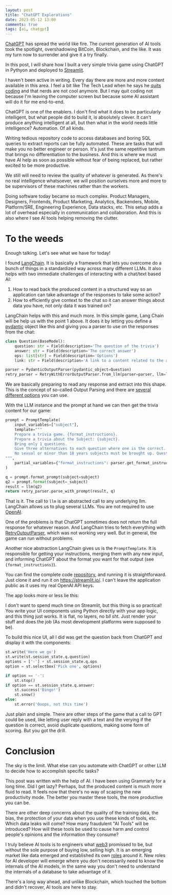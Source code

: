 ```yaml
---
layout: post
title: "ChatGPT Explorations"
date: 2023-05-12 13:00
comments: true
tags: [ai, chatgpt]
---
```


[ChatGPT](https://chat-gpt.org/) has spread the world like fire. The current generation of AI tools took the spotlight, overshadowing BitCoin, Blockchain, and the like. It was my turn now to surrender and give it a try finally.

In this post, I will share how I built a very simple trivia game using ChatGPT in Pythyon and deployed to [Streamlit](https://streamlit.io/).

<!--more-->

I haven't been active in writing. Every day there are more and more content available in this area. I feel a bit like The Tech Lead when he says he [quits coding](https://www.youtube.com/watch?v=ab6xJ4E23VQ) and that nerds are not cool anymore. But I may quit coding not because I'm leaving the computer screen but because some AI assistant will do it for me end-to-end.

ChatGPT is one of the enablers. I don't find what it does to be particularly intelligent, but what people did to build it, is absolutely clever. It can't produce anything intelligent at all, but then what in the world needs little intelligence? Automation. Of all kinds.

Writing tedious repository code to access databases and boring SQL queries to extract reports can be fully automated. These are tasks that will make you no better engineer or person. It's just the same repetitive tantrum that brings no differentiation to the business. And this is where we must have AI help as soon as possible without fear of being replaced, but rather excited to be more productive.

We still will need to review the quality of whatever is generated. As there's no real intelligence whatsoever, we will position ourselves more and more to be supervisors of these machines rather than the workers. 

Doing software today became so much complex. Product Managers, Designers, Frontends, Product Marketing, Analytics, Backenders, Mobile, Platform/SRE, Engineering Experience, Data stacks, etc. This setup adds a lot of overhead especially in communication and collaboration. And this is also where I see AI tools helping removing the clutter.

# To the weeds

Enough talking. Let's see what we have for today! 

I found [LangChain](https://python.langchain.com/en/latest/). It is basically a framework that lets you overcome do a bunch of things in a standardized way across many different LLMs. It also helps with two immediate challenges of interacting with a chat/text based AI:

1. How to read back the produced content in a structured way so an application can take advantage of the responses to take some action?
1. How to efficiently give context to the chat so it can answer things about data you have, not only data it was trained on?

LangChain helps with this and much more. In this simple game, Lang Chain will be help us with the point 1 above. It does it by letting you define a [pydantic](https://docs.pydantic.dev/latest/) object like this and giving you a parser to use on the responses from the chat:

```python
class Question(BaseModel):
    question: str = Field(description='The question of the trivia')
    answer: str = Field(description='The correct answer')
    ops: list[str] = Field(description='Options')
    link: str = Field(description='A link to a content related to the answer')

parser = PydanticOutputParser(pydantic_object=Question)
retry_parser = RetryWithErrorOutputParser.from_llm(parser=parser, llm=llm)
```
We are basically preparing to read any response and extract into this shape. This is the concept of so-called Output Parsing and there are [several different options](https://python.langchain.com/en/latest/modules/prompts/output_parsers.html) you can use. 

With the LLM instance and the prompt at hand we can then get the trivia content for our game:

```python
prompt = PromptTemplate(
    input_variables=["subject"],
    template="""
    Prepare a trivia game. {format_instructions}.
    Prepare a trivia about the Subject: {subject}.
    Bring only 1 questions. 
    Give three alternatives to each question where one is the correct. Keep answers as short as possible.
    No sexual or minor than 18 years subjects must be brought up. Questions in english only.
""",
    partial_variables={"format_instructions": parser.get_format_instructions()}
)

q = prompt.format_prompt(subject=subject)
q2 = prompt.format(subject=_subject)
result = llm(q2)
return retry_parser.parse_with_prompt(result, q)
```

That is it. The call to `llm` is an abstracted call to any underlying llm. LangChain allows us to plug several LLMs. You are not required to use [OpenAI](https://openai.com/). 

One of the problems is that ChatGPT sometimes does not return the full response for whatever reason. And LangChain tries to fetch everything with [RetryOutputParser](https://python.langchain.com/en/latest/modules/prompts/output_parsers/examples/retry.html), which was not working very well. But in general, the game can run without problems.

Another nice abstraction LangChain gives us is the `PromptTemplate`. It is responsible for getting your instructions, merging them with any new input, and informing ChatGPT about the format you want for that output (see `{format_instructions}`).

You can find the complete code [repository](https://github.com/paulosuzart/triviagpt), and running it is straightforward. Just clone it and run it on https://streamlit.io/. I can't leave the application public as it uses my real OpenAI API keys.

The app looks more or less lie this:
<blockquote class="imgur-embed-pub" lang="en" data-id="a/RNRryV2" data-context="false" ><a href="//imgur.com/a/RNRryV2"></a></blockquote><script async src="//s.imgur.com/min/embed.js" charset="utf-8"></script>

I don't want to spend much time on Streamlit, but this thing is so practical! You write your UI components using Python directly with your app logic, and this thing just works. It is flat, no layers, no b*ll sh*t. Just render your stuff and does the job (As most development platforms were supposed to be).

To build this nice UI, all I did was get the question back from ChatGPT and display it with the components:

```python
st.write('Here we go')
st.write(st.session_state.q.question)
options = ['-'] + st.session_state.q.ops
option = st.selectbox('Pick one', options)

if option == '-':
    st.stop()
if option == st.session_state.q.answer:
    st.success('Bingo!')
    st.snow()
else:
    st.error('Ooops, not this time')
```

Just plain and simple. There are other steps of the game that a call to GPT could be used, like letting user reply with a text and the verying if the question is correct, avoid duplicate questions, making some form of scoring. But you got the drill.

# Conclusion
The sky is the limit. What else can you automate with ChatGPT or other LLM to decide how to accomplish specific tasks?

This post was written with the help of AI. I have been using Grammarly for a long time. Did I get lazy? Perhaps, but the produced content is much more fluid to read. It feels now that there's no way of scaping the new productivity mode. The better you master these tools, the more productive you can be.

There are other deep concerns about the quality of the training data, the bias, the protection of your data when you use these kinds of tools, etc. Which data leaks will come? How many fraudulent "AI Tools" will be introduced? How will these tools be used to cause harm and control people's opinions and the information they consume?

I truly believe AI tools is to engineers what [web3](https://www.investopedia.com/web-20-web-30-5208698) promissed to be, but without the sole purpose of buying low, selling high. It is an emerging market like data emerged and established its own [roles](https://chartio.com/learn/data-analytics/distinguishing-data-roles/) around it. New roles for AI developer will emerge where you don't necessarily need to know the internals of the AI models, in the same way you don't need to understand the internals of a database to take advantage of it.

There's a long way ahead, and unlike Blockchain, which touched the bottom and didn't recover, AI tools are here to stay.

